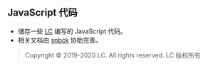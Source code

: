 ## JavaScript 代码

- 储存一些 [LC](https://github.com/lc6464 "LC [GitHub]") 编写的 JavaScript 代码。
- 相关文档由 [snbck](https://github.com/snbck "snbck [GitHub]") 协助完善。

> Copyright © 2019-2020 LC. All rights reserved.   LC 版权所有